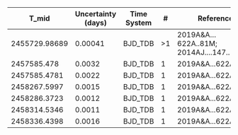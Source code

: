 |T_mid|Uncertainty (days)           |Time System|#                                            |Reference                               |
|-----|-----------------------------|-----------|---------------------------------------------|----------------------------------------|
|2455729.98689|0.00041                      |BJD_TDB    |>1                                           |2019A&A…622A..81M; 2014AJ....147..128H  |
|2457585.478|0.0032                       |BJD_TDB    |1                                            |2019A&A...622A..81M                     |
|2457585.4781|0.0022                       |BJD_TDB    |1                                            |2019A&A...622A..81M                     |
|2458267.5997|0.0015                       |BJD_TDB    |1                                            |2019A&A...622A..81M                     |
|2458286.3723|0.0012                       |BJD_TDB    |1                                            |2019A&A...622A..81M                     |
|2458314.5346|0.0011                       |BJD_TDB    |1                                            |2019A&A...622A..81M                     |
|2458336.4398|0.0016                       |BJD_TDB    |1                                            |2019A&A...622A..81M                     |

